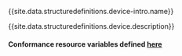 {{site.data.structuredefinitions.device-intro.name}}

{{site.data.structuredefinitions.device.description}}

#### Conformance resource variables defined [here](http://wiki.hl7.org/index.php?title=IG_Publisher_Documentation#Jekyll)
